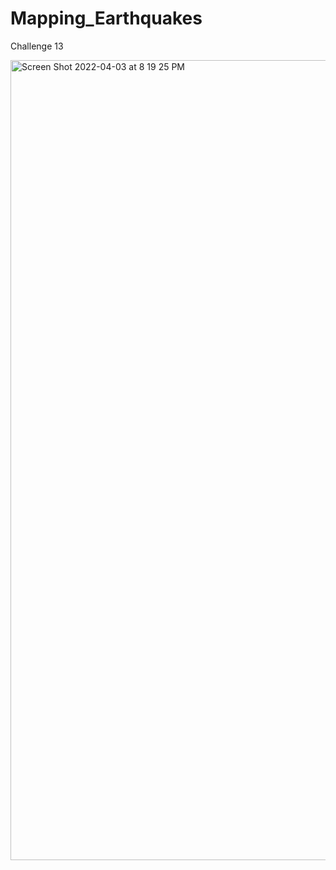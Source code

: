 # Mapping_Earthquakes
  Challenge 13

<img width="1280" alt="Screen Shot 2022-04-03 at 8 19 25 PM" src="https://user-images.githubusercontent.com/96352625/161468427-00769b98-788f-421a-821b-c469ed87c72e.png">
